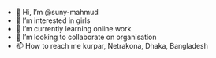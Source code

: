 - 👋 Hi, I’m @suny-mahmud
- 👀 I’m interested in girls
- 🌱 I’m currently learning online work 
- 💞️ I’m looking to collaborate on organisation 
- 📫 How to reach me kurpar, Netrakona, Dhaka, Bangladesh  

<!---
suny-mahmud/suny-mahmud is a ✨ special ✨ repository because its `README.md` (this file) appears on your GitHub profile.
You can click the Preview link to take a look at your changes.
--->
